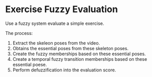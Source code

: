 # Exercise Fuzzy Evaluation
Use a fuzzy system evaluate a simple exercise.

The process:
1) Extract the skeleon poses from the video.
2) Obtains the essential poses from these skeleton poses.
3) Create the fuzzy memberships based on these essential poses.
4) Create a temporal fuzzy transition memberships based on these essential poese.
5) Perform defuzzification into the evaluation score.

